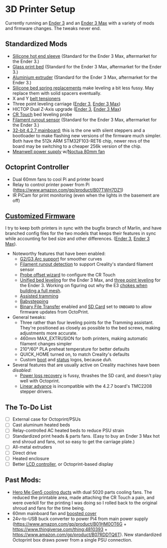 # 3D Printer Setup
Currently running an [Ender 3](https://www.creality3dofficial.com/products/official-creality-ender-3-3d-printer) and an [Ender 3 Max](https://www.creality3dofficial.com/products/ender-3-max-3d-printer) with a variety of mods and firmware changes. The tweaks never end.

## Standardized Mods
- [Silicone hot end sleeve](https://www.amazon.com/dp/B083GXQ7L8) (Standard for the Ender 3 Max, aftermarket for the Ender 3.)
- [Glass print bed](https://www.amazon.com/gp/product/B07FSM8DK9) (Standard for the Ender 3 Max, aftermarket for the Ender 3.)
- [Aluminium extruder](https://www.amazon.com/gp/product/B07G2ZM919) (Standard for the Ender 3 Max, aftermarket for the Ender 3.)
- [Silicone bed spring replacements](https://www.aliexpress.com/item/4001034984008.html) make leveling a bit less fussy. May replace them with solid spacers eventually.
- X and Y [belt tensioners](https://www.amazon.com/gp/product/B087YWMHM2)
- Three point leveling carriage ([Ender 3](https://www.amazon.com/gp/product/B082ZZ9LSV), [Ender 3 Max](https://www.amazon.com/gp/product/B082ZZK3T8))
- HICTOP Dual Z-Axis upgrade ([Ender 3](https://www.amazon.com/gp/product/B08T1VJ9ZT), [Ender 3 Max](https://www.amazon.com/gp/product/B07529LXTQ))
- [CR Touch](https://www.creality3dofficial.com/products/creality-cr-touch) bed leveling probe
- [Filament runout sensor](https://www.amazon.com/gp/product/B099ZT1KNY) (Standard for the Ender 3 Max, aftermarket for the Ender 3.)
- [32-bit 4.2.7 mainboard](https://creality3d.shop/products/creality3d-upgrade-silent-4-2-7-1-1-5-mainboard-for-ender-3-ender-3-pro-ender-5-3d-printer?variant=36836286038166); this is the one with silent steppers and a bootloader to make flashing new versions of the firmware much simpler. Both have the 512k ARM STM32F103-RET6 chip, newer revs of the board may be switching to a cheaper 256k version of the chip.
- [Meanwell power supply](https://www.amazon.com/gp/product/B013ETVO12) w/[Noctua 80mm fan](https://www.amazon.com/gp/product/B00KF7T9MI)

## Octoprint Controller
- Dual 60mm fans to cool Pi and printer board
- Relay to control printer power from Pi (https://www.amazon.com/gp/product/B07TWH7DZ1)
- IR PiCam for print monitoring (even when the lights in the basement are off)

## [Customized Firmware](https://github.com/nerdhaus/Marlin)
I try to keep both printers in sync with the bugfix branch of Marlin, and have branched config files for the two models that keeps their features in sync while accounting for bed size and other differences. ([Ender 3](https://github.com/nerdhaus/Marlin/commits/nerdhaus-ender-3/Marlin), [Ender 3 Max](https://github.com/nerdhaus/Marlin/commits/nerdhaus-ender-3-max/Marlin)). 
- Noteworthy features that have been enabled:
  - [G2/G3 Arc support](https://marlinfw.org/docs/gcode/G002-G003.html) for smoother curves
  - [Filament runout detection](https://marlinfw.org/docs/gcode/M412.html) to support Creality's standard filament sensor
  - [Probe offset wizard](https://marlinfw.org/docs/gcode/M851.html) to configure the CR Touch
  - [Unified bed leveling](https://marlinfw.org/docs/gcode/G029-ubl.html) for the Ender 3 Max, and [three point leveling](https://marlinfw.org/docs/gcode/G029-abl-3point.html) for the Ender 3. Working on figuring out why the E3 [chokes when building a full mesh](https://github.com/MarlinFirmware/Marlin/issues/23842).
  - [Assisted tramming](https://marlinfw.org/docs/gcode/G035.html)
  - [Babystepping](https://marlinfw.org/docs/gcode/M290.html)
  - [Binary File Transfer](https://marlinfw.org/docs/configuration/configuration.html#binary-file-transfer) enabled and [SD Card](https://marlinfw.org/docs/configuration/configuration.html#sd-card-connection) set to `ONBOARD` to allow firmware updates from OctoPrint.
- General tweaks:
  - Three rather than four leveling points for the Tramming assistant. They're positioned as closely as possible to the bed screws, making adjustments more accurate.
  - 460mm MAX_EXTRUSION for both printers, making automatic filament changes simpler
  - 210°/60° PLA preheat temperature for better defaults
  - QUICK_HOME turned on, to match Creality's defaults
  - Custom [boot](https://github.com/nerdhaus/Marlin/blob/nerdhaus-ender-3/Marlin/nerdhaus.boot.png) and [status](https://github.com/nerdhaus/Marlin/blob/nerdhaus-ender-3/Marlin/nerdhaus.e3.statuslogo.png) logos, because _duh._
- Several features that are usually active on Creality machines have been *disabled*:
  - [Power loss recovery](https://marlinfw.org/docs/gcode/M413.html) is fussy, thrashes the SD card, and doesn't play well with Octoprint.
  - [Linear advance](https://marlinfw.org/docs/features/lin_advance.html) is incompatible with the 4.2.7 board's TMC2208 stepper drivers.


## The To-Do List
- [ ] External case for Octoprint/PSUs
- [ ] Cast aluminum heated beds
- [ ] Relay-controlled AC heated beds to reduce PSU strain
- [ ] Standardized print heads & parts fans. (Easy to buy an Ender 3 Max hot end shroud and fans, not so easy to get the carriage plate.)
- [ ] All-metal extruders
- [ ] Direct drive
- [ ] Heated enclosure
- [ ] Better [LCD controller](https://www.amazon.com/gp/product/B09292H22C), or Octoprint-based display

## Past Mods:
- [Hero Me Gen5 cooling ducts](https://www.thingiverse.com/thing:4460970) with dual 5020 parts cooling fans. The reduced the printable area, made attaching the CR Touch a pain, and were overkill for the printing I was doing so I rolled back to the original shroud and fans for the time being.
- 60mm mainboard fan and [boosted cover](https://www.thingiverse.com/thing:4478891)
- 24v-to-USB buck converter to power Pi4 from main power supply (https://www.amazon.com/gp/product/B01HM0OT6G + https://www.thingiverse.com/thing:4810393 + https://www.amazon.com/gp/product/B07RDDTQ6T). New standardized Octoprint box draws power from a single PSU connection.
